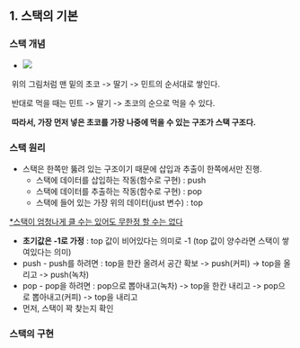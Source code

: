 ## 1. 스택의 기본

### 스택 개념

* ![](https://previews.123rf.com/images/meggichka/meggichka1503/meggichka150300074/38199587-%EC%B2%B4%EB%A6%AC-%EC%88%98%EC%B1%84%ED%99%94-%EB%B2%A1%ED%84%B0-%EC%9D%BC%EB%9F%AC%EC%8A%A4%ED%8A%B8-%EB%A0%88%EC%9D%B4-%EC%85%98-%EC%99%80%ED%94%8C-%EC%BD%98-%EC%95%84%EC%9D%B4%EC%8A%A4%ED%81%AC%EB%A6%BC%EC%9D%98-3-%EA%B0%9C%EB%A7%8C-.jpg)



​	위의 그림처럼 맨 밑의 초코 -> 딸기 -> 민트의 순서대로 쌓인다.

​	반대로 먹을 때는 민트 -> 딸기 -> 초코의 순으로 먹을 수 있다.

​	**따라서, 가장 먼저 넣은 초코를 가장 나중에 먹을 수 있는 구조가 스택 구조다.**



### 스택 원리

* 스택은 한쪽만 뚫려 있는 구조이기 때문에 삽입과 추출이 한쪽에서만 진행.
  * 스택에 데이터를 삽입하는 작동(함수로 구현) : push
  * 스택에 데이터를 추출하는 작동(함수로 구현) : pop
  * 스택에 들어 있는 가장 위의 데이터(just 변수) : top

<u>*스택이 엄청나게 클 수는 있어도 무한정 할 수는 없다</u>



* **초기값은 -1로 가정** :  top 값이 비어있다는 의미로 -1 (top 값이 양수라면 스택이 쌓여있다는 의미)
* push - push를 하려면 : top을 한칸 올려서 공간 확보 -> push(커피) -> top을 올리고 -> push(녹차)
* pop - pop을 하려면 : pop으로 뽑아내고(녹차) -> top을 한칸 내리고 -> pop으로 뽑아내고(커피) -> top을 내리고
* 먼저, 스택이 꽉 찾는지 확인 



### 스택의 구현


